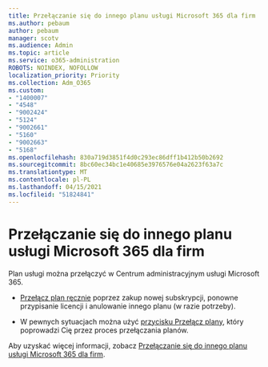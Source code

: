 ```yaml
---
title: Przełączanie się do innego planu usługi Microsoft 365 dla firm
ms.author: pebaum
author: pebaum
manager: scotv
ms.audience: Admin
ms.topic: article
ms.service: o365-administration
ROBOTS: NOINDEX, NOFOLLOW
localization_priority: Priority
ms.collection: Adm_O365
ms.custom:
- "1400007"
- "4548"
- "9002424"
- "5124"
- "9002661"
- "5160"
- "9002663"
- "5168"
ms.openlocfilehash: 830a719d3851f4d0c293ec86dff1b412b50b2692
ms.sourcegitcommit: 8bc60ec34bc1e40685e3976576e04a2623f63a7c
ms.translationtype: MT
ms.contentlocale: pl-PL
ms.lasthandoff: 04/15/2021
ms.locfileid: "51824841"
---
```

# <a name="switch-to-a-different-microsoft-365-for-business-plan"></a>Przełączanie się do innego planu usługi Microsoft 365 dla firm

Plan usługi można przełączyć w Centrum administracyjnym usługi Microsoft 365.

- [Przełącz plan ręcznie](https://docs.microsoft.com/microsoft-365/commerce/subscriptions/switch-plans-manually) poprzez zakup nowej subskrypcji, ponowne przypisanie licencji i anulowanie innego planu (w razie potrzeby).

- W pewnych sytuacjach można użyć [przycisku Przełącz plany](https://docs.microsoft.com/microsoft-365/commerce/subscriptions/switch-to-a-different-plan#use-the-switch-plans-button), który poprowadzi Cię przez proces przełączania planów.

Aby uzyskać więcej informacji, zobacz [Przełączanie się do innego planu usługi Microsoft 365 dla firm](https://docs.microsoft.com/microsoft-365/commerce/subscriptions/switch-to-a-different-plan).
